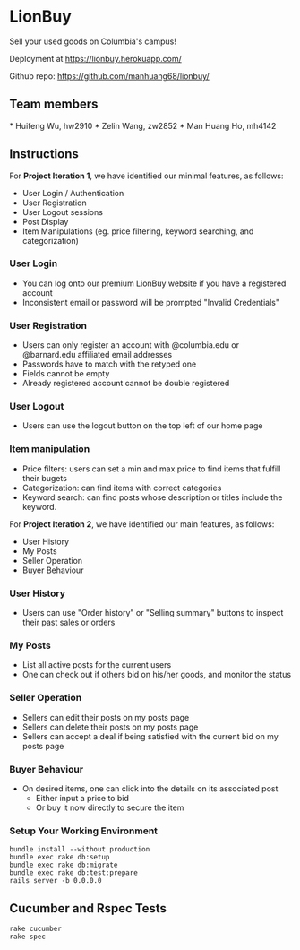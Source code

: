 # LionBuy

Sell your used goods on Columbia's campus! 

Deployment at https://lionbuy.herokuapp.com/

Github repo: https://github.com/manhuang68/lionbuy/



## Team members 

\* Huifeng Wu, hw2910
\* Zelin Wang, zw2852
\* Man Huang Ho, mh4142



## Instructions

For **Project Iteration 1**, we have identified our minimal features, as follows:

- User Login / Authentication
- User Registration
- User Logout sessions
- Post Display
- Item Manipulations (eg. price filtering, keyword searching, and categorization)

### User Login

- You can log onto our premium LionBuy website if you have a registered account
- Inconsistent email or password will be prompted "Invalid Credentials" 

### User Registration

- Users can only register an account with @columbia.edu or @barnard.edu affiliated email addresses
- Passwords have to match with the retyped one 
- Fields cannot be empty
- Already registered account cannot be double registered

### User Logout

- Users can use the logout button on the top left of our home page

### Item manipulation

- Price filters: users can set a min and max price to find items that fulfill their bugets
- Categorization: can find items with correct categories
- Keyword search: can find posts whose description or titles include the keyword.



For **Project Iteration 2**, we have identified our main features, as follows:

- User History
- My Posts
- Seller Operation
- Buyer Behaviour 

### User History

- Users can use "Order history" or "Selling summary" buttons to inspect their past sales or orders

### My Posts 

- List all active posts for the current users
- One can check out if others bid on his/her goods, and monitor the status

### Seller Operation

- Sellers can edit their posts on my posts page 
- Sellers can delete their posts on my posts page 
- Sellers can accept a deal if being satisfied with the current bid on my posts page 

### Buyer Behaviour 

- On desired items, one can click into the details on its associated post
  - Either input a price to bid
  - Or buy it now directly to secure the item



### Setup Your Working Environment

```
bundle install --without production 
bundle exec rake db:setup 
bundle exec rake db:migrate
bundle exec rake db:test:prepare
rails server -b 0.0.0.0
```



## Cucumber and  Rspec Tests

```
rake cucumber
rake spec
```

